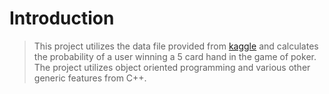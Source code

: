 # Introduction
> This project utilizes the data file provided from [kaggle](https://www.kaggle.com/c/poker-rule-induction) and calculates the probability of a user winning a 5 card hand in the game of poker. The project utilizes object oriented programming and various other generic features from C++.
